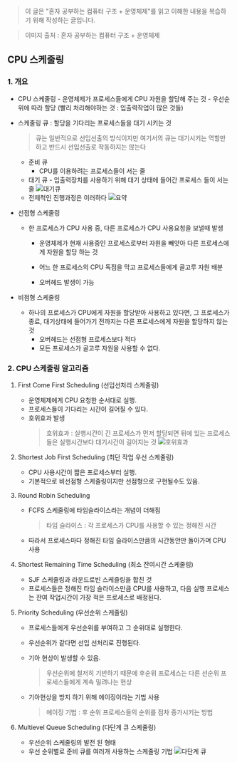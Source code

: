> 이 글은 "혼자 공부하는 컴퓨터 구조 + 운영체제"를 읽고 이해한 내용을 복습하기 위해 작성하는 글입니다.

> 이미지 출처 : 혼자 공부하는 컴퓨터 구조 + 운영체제

## CPU 스케줄링

### 1. 개요

- CPU 스케줄링 - 운영체제가 프로세스들에게 CPU 자원을 할당해 주는 것 - 우선순위에 따라 할당 (빨리 처리해야하는 것 : 입출력작업이 많은 것들)
  <br/>
- 스케줄링 큐 : 할당을 기다리는 프로세스들을 대기 시키는 것

  > 큐는 일반적으로 선입선출의 방식이지만 여기서의 큐는 대기시키는 역할만 하고 반드시 선입선출로 작동하지는 않는다

  - 준비 큐
    - CPU를 이용하려는 프로세스들이 서는 줄
  - 대기 큐 - 입출력장치를 사용하기 위해 대기 상태에 들어간 프로세스 들이 서는 줄
    ![대기큐](https://velog.velcdn.com/images/cnffjd95/post/42de514b-83bb-4b8f-9350-3013b009e87f/image.jpg)
  - 전제척인 진행과정은 이러하다
    ![요약](https://velog.velcdn.com/images/cnffjd95/post/3658f030-bab1-4fa5-9cdc-3e534424b346/image.jpg)

- 선점형 스케줄링

  - 한 프로세스가 CPU 사용 중, 다른 프로세스가 CPU 사용요청을 보낼때 발생

    - 운영체제가 현재 사용중인 프로세스로부터 자원을 빼앗아 다른 프로세스에게 자원을 할당 하는 것

    - 어느 한 프로세스의 CPU 독점을 막고 프로세스들에게 골고루 자원 배분
    - 오버헤드 발생이 가능

- 비점형 스케줄링
  - 하나의 프로세스가 CPU에게 자원을 할당받아 사용하고 있다면, 그 프로세스가 종료, 대기상태에 들어가기 전까지는 다른 프로세스에게 자원을 할당하지 않는 것
    - 오버헤드는 선점형 프로세스보다 적다
    - 모든 프로세스가 골고루 자원을 사용할 수 없다.

### 2. CPU 스케줄링 알고리즘

1. First Come First Scheduling (선입선처리 스케줄링)
   - 운영체제에게 CPU 요청한 순서대로 실행.
   - 프로세스들이 기다리는 시간이 길어질 수 있다.
   - 호위효과 발생
     > 호위효과 : 실행시간이 긴 프로세스가 먼저 할당되면 뒤에 있는 프로세스들은 실행시간보다 대기시간이 길어지는 것
     > ![호위효과](https://velog.velcdn.com/images/cnffjd95/post/4fefe70a-494b-4c59-b849-1b2c035d89a8/image.jpg)
2. Shortest Job First Scheduling (최단 작업 우선 스케줄링)

   - CPU 사용시간이 짧은 프로세스부터 실행.
   - 기본적으로 비선점형 스케줄링이지만 선점형으로 구현될수도 있음.

3. Round Robin Scheduling

   - FCFS 스케줄링에 타임슬라이스라는 개념이 더해짐

     > 타임 슬라이스 : 각 프로세스가 CPU를 사용할 수 있는 정해진 시간

   - 따라서 프로세스마다 정해진 타임 슬라이스만큼의 시간동안만 돌아가며 CPU 사용

4. Shortest Remaining Time Scheduling (최소 잔여시간 스케줄링)

   - SJF 스케줄링과 라운드로빈 스케즐링을 합친 것
   - 프로세스들은 정해진 타임 슬라이스만큼 CPU를 사용하고, 다음 실행 프로세스는 잔여 작업시간이 가장 적은 프로세스로 배정된다.

5. Priority Scheduling (우선순위 스케줄링)

   - 프로세스들에게 우선순위를 부여하고 그 순위대로 실행한다.
   - 우선순위가 같다면 선입 선처리로 진행된다.
   - 기아 현상이 발생할 수 있음.

     > 우선순위에 철저히 기반하기 때문에 후순위 프로세스는 다른 선순위 프로세스들에게 계속 밀려나는 현상

   - 기아현상을 방지 하기 위해 에이징이라는 기법 사용
     > 에이징 기법 : 후 순위 프로세스들의 순위를 점차 증가시키는 방법

6. Multievel Queue Scheduling (다단계 큐 스케줄링)
   - 우선순위 스케줄링의 발전 된 형태
   - 우선 순위별로 준비 큐를 여러개 사용하는 스케줄링 기법
     ![다단계 큐](https://velog.velcdn.com/images/cnffjd95/post/c4e574c6-de33-47d9-b164-1cc76509d50b/image.jpg)

